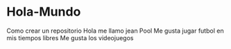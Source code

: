 # Hola-Mundo
Como crear un repositorio
Hola me llamo jean Pool
Me gusta jugar futbol en mis tiempos libres
Me gusta los videojuegos 
